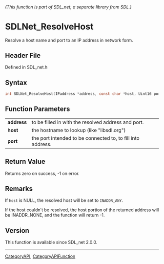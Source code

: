 ###### (This function is part of SDL_net, a separate library from SDL.)
# SDLNet_ResolveHost

Resolve a host name and port to an IP address in network form.

## Header File

Defined in SDL_net.h

## Syntax

```c
int SDLNet_ResolveHost(IPaddress *address, const char *host, Uint16 port);

```

## Function Parameters

|                 |                                                             |
| --------------- | ----------------------------------------------------------- |
| **address**     | to be filled in with the resolved address and port.         |
| **host**        | the hostname to lookup (like "libsdl.org")                  |
| **port**        | the port intended to be connected to, to fill into address. |

## Return Value

Returns zero on success, -1 on error.

## Remarks

If `host` is NULL, the resolved host will be set to `INADDR_ANY`.

If the host couldn't be resolved, the host portion of the returned address
will be INADDR_NONE, and the function will return -1.

## Version

This function is available since SDL_net 2.0.0.

----
[CategoryAPI](CategoryAPI), [CategoryAPIFunction](CategoryAPIFunction)

